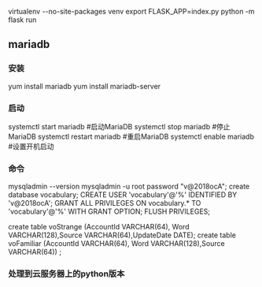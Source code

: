 virtualenv --no-site-packages venv
export FLASK_APP=index.py
python -m flask run

## mariadb
### 安装
yum install mariadb
yum install mariadb-server
### 启动
systemctl start mariadb  #启动MariaDB
systemctl stop mariadb  #停止MariaDB
systemctl restart mariadb  #重启MariaDB
systemctl enable mariadb  #设置开机启动

### 命令
mysqladmin --version
mysqladmin -u root password "v@2018ocA";
create database vocabulary;
CREATE USER 'vocabulary'@'%' IDENTIFIED BY 'v@2018ocA';
GRANT ALL PRIVILEGES ON vocabulary.* TO 'vocabulary'@'%' WITH GRANT OPTION;
FLUSH PRIVILEGES;

create table voStrange (AccountId VARCHAR(64), Word VARCHAR(128),Source VARCHAR(64),UpdateDate DATE);
create table voFamiliar (AccountId VARCHAR(64), Word VARCHAR(128),Source VARCHAR(64)) ;

### 处理到云服务器上的python版本